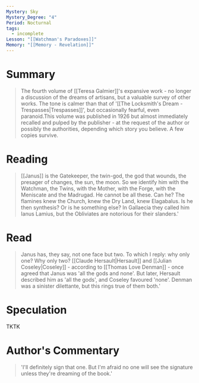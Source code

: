 ```yaml
---
Mystery: Sky
Mystery_Degree: "4"
Period: Nocturnal
tags:
  - incomplete
Lesson: "[[Watchman's Paradoxes]]"
Memory: "[[Memory - Revelation]]"
---
```

# Summary
> The fourth volume of [[Teresa Galmier]]'s expansive work - no longer a discussion of the dreams of artisans, but a valuable survey of other works. The tone is calmer than that of '[[The Locksmith's Dream - Trespasses|Trespasses]]', but occasionally fearful, even paranoid.This volume was published in 1926 but almost immediately recalled and pulped by the publisher - at the request of the author or possibly the authorities, depending which story you believe. A few copies survive.
# Reading
> [[Janus]] is the Gatekeeper, the twin-god, the god that wounds, the presager of changes, the sun, the moon. So we identify him with the Watchman, the Twins, with the Mother, with the Forge, with the Meniscate and the Madrugad. He cannot be all these. Can he? The flamines knew the Church, knew the Dry Land, knew Elagabalus. Is he then synthesis? Or is he something else? In Gallaecia they called him Ianus Lamius, but the Obliviates are notorious for their slanders.'
# Read
> Janus has, they say, not one face but two. To which I reply: why only one? Why only two? [[Claude Hersault|Hersault]] and [[Julian Coseley|Coseley]] - according to [[Thomas Love Denman]] - once agreed that Janus was 'all the gods and none'. But later, Hersault described him as 'all the gods', and Coseley favoured 'none'. Denman was a sinister dilettante, but this rings true of them both.'
# Speculation
TKTK

# Author's Commentary
> 'I'll definitely sign that one. But I'm afraid no one will see the signature unless they're dreaming of the book.'
